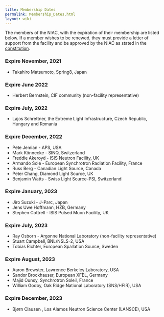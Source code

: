 ```yaml
---
title: Membership Dates
permalink: Membership_Dates.html
layout: wiki
---
```


The members of the NIAC, with the expiration of their membership are
listed below. If a member wishes to be renewed, they must provide a
letter of support from the facility and be approved by the NIAC as
stated in the [constitution](NIAC.html "wikilink").


### Expire November, 2021

-   Takahiro Matsumoto, Spring8, Japan

### Expire June 2022

-   Herbert Bernstein, CIF community (non-facility representative)

### Expire July, 2022

-   Lajos Schrettner, the Extreme Light Infrastructure, Czech Republic, Hungary and Romania

### Expire December, 2022

-   Pete Jemian - APS, USA
-   Mark Könnecke - SINQ, Switzerland
-   Freddie Akeroyd - ISIS Neutron Facility, UK
-   Armando Sole - European Synchrotron Radiation Facility, France
-   Russ Berg - Canadian Light Source, Canada
-   Peter Chang, Diamond Light Source, UK
-   Benjamin Watts - Swiss Light Source-PSI, Switzerland

### Expire January, 2023
-   Jiro Suzuki - J-Parc, Japan
-   Jens Uwe Hoffmann, HZB, Germany
-   Stephen Cottrell - ISIS Pulsed Muon Facility, UK

### Expire July, 2023
-   Ray Osborn - Argonne National Laboratory (non-facility representative)
-   Stuart Campbell, BNL/NSLS-2, USA
-   Tobias Richter, European Spallation Source, Sweden

### Expire August, 2023
-   Aaron Brewster, Lawrence Berkeley Laboratory, USA
-   Sandor Brockhauser, European XFEL, Germany
-   Majid Ounsy, Synchrotron Soleil, France
-   William Godoy, Oak Ridge National Laboratory (SNS/HFIR), USA

### Expire December, 2023
-   Bjørn Clausen , Los Alamos Neutron Science Center (LANSCE), USA






